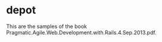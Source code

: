 depot
=====

This are the samples of the book Pragmatic.Agile.Web.Development.with.Rails.4.Sep.2013.pdf.